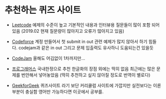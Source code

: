 # 추천하는 퀴즈 사이트

- [Leetcode](https://leetcode.com)
    예제의 수준이 높고 기본적인 내용과 인터뷰용 질문들이 많이 포함 되어 있음 (2019.02 현재 질문량이 많아지고 오류가 많아지고 있음)

- [Codeforce](http://codeforces.com/)
    계정 만들어서 첫 submit  in out 관련 예제가 많지 않아서 하기 힘들다. codejam과 같은 in out 그리고 문제 입출력도 유사하니 도움되는건 있을듯

- [CodeJam](https://codingcompetitions.withgoogle.com/codejam)
    올해도 어김없이 1차까지만...

- [프로그래머스](https://programmers.co.kr)
    국내한정으로 추천 한글화의 장점 외에는 딱히 없음 최근에는 많은 문제를 번안해서 넣어놓았음 (딱히 추천하고 싶지 않아질 정도로 번역이 별로다)

- [GeekforGeek](https://www.geeksforgeeks.org/)
    퀴즈사이트 라기 보단 커리큘럼 사이트에 가깝지만 실전보다는 이론부분이 충실함 영어만 가능하다면 이곳에서 공부를.
